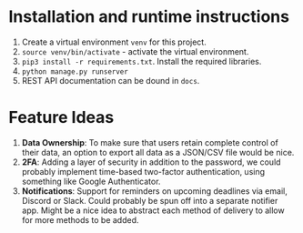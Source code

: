 # Installation and runtime instructions

1. Create a virtual environment `venv` for this project. 
2. `source venv/bin/activate` - activate the virtual environment.
3. `pip3 install -r requirements.txt`. Install the required libraries.
4. `python manage.py runserver`
5. REST API documentation can be dound in `docs`. 

# Feature Ideas

1. **Data Ownership**: To make sure that users retain complete control of their data, an option to export all data as a JSON/CSV file would be nice. 
2. **2FA**: Adding a layer of security in addition to the password, we could probably implement time-based two-factor authentication, using something like Google Authenticator.  
3. **Notifications**: Support for reminders on upcoming deadlines via email, Discord or Slack. Could probably be spun off into a separate notifier app. Might be a nice idea to abstract each method of delivery to allow for more methods to be added.